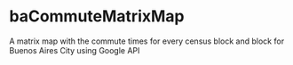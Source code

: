 # baCommuteMatrixMap
A matrix map with the commute times for every census block and block for Buenos Aires City using Google API

